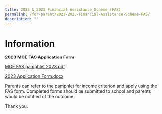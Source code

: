 ```yaml
---
title: 2022 & 2023 Financial Assistance Scheme (FAS)
permalink: /for-parent/2022-2023-Financial-Assistance-Scheme-FAS/
description: ""
---
```


Information
===========================================

**2023 MOE FAS Application Form**

  
[MOE FAS pamphlet 2023.pdf](https://zhonghuapri.moe.edu.sg/qql/slot/u610/2023/MOE%20FAS%20pamphlet%202023.pdf)  
  
[2023 Application Form.docx](https://zhonghuapri.moe.edu.sg/qql/slot/u610/2023/2023%20Application%20Form.docx)  
  

Parents can refer to the pamphlet for income criterion and apply using the FAS form. Completed forms should be submitted to school and parents would be notified of the outcome. 

Thank you.